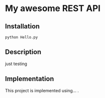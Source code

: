 # My awesome REST API

## Installation

```
python Hello.py

```

## Description

just testing

## Implementation

This project is implemented using... .

